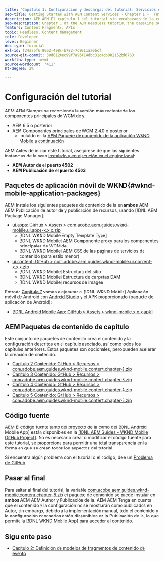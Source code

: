 ```yaml
---
title: 'Capítulo 1: Configuración y descargas del tutorial: Servicios de contenido'
seo-title: Getting Started with AEM Content Services - Chapter 1 -  Tutorial Set up
description: AEM AEM El capítulo 1 del tutorial sin encabezado de la configuración de línea de base para la instancia de la del tutorial.
seo-description: Chapter 1 of the AEM Headless tutorial the baseline setup for the AEM instance for the tutorial.
feature: Content Fragments, APIs
topic: Headless, Content Management
role: Developer
level: Beginner
doc-type: Tutorial
exl-id: f24a75f6-9062-498c-b782-7d9011aa0bcf
source-git-commit: 30d6120ec99f7a95414dbc31c0cb002152bd6763
workflow-type: tm+mt
source-wordcount: '411'
ht-degree: 2%

---
```


# Configuración del tutorial

AEM AEM Siempre se recomienda la versión más reciente de los componentes principales de WCM de y.

* AEM 6.5 o posterior
* AEM Componentes principales de WCM 2.4.0 o posterior
   * Incluido en la [AEM Paquete de contenido de la aplicación WKND Mobile a continuación](#wknd-mobile-application-packages)

AEM Antes de iniciar este tutorial, asegúrese de que las siguientes instancias de la sean [instalado y en ejecución en el equipo local](https://helpx.adobe.com/experience-manager/6-5/sites/deploying/using/deploy.html#Default%20Local%20Install):

* **AEM Autor de** el **puerto 4502**
* **AEM Publicación de** el **puerto 4503**

## Paquetes de aplicación móvil de WKND{#wknd-mobile-application-packages}

AEM Instale los siguientes paquetes de contenido de la en **ambos** AEM AEM Publicación de autor de y publicación de recursos, usando [!DNL AEM Package Manager].

* [ui.apps: GitHub > Assets > com.adobe.aem.guides.wknd-mobile.ui.apps-x.x.x.zip](https://github.com/adobe/aem-guides-wknd-mobile/releases/latest)
   * [!DNL WKND Mobile Empty Template Type]
   * [!DNL WKND Mobile] AEM Componente proxy para los componentes principales de WCM de
   * [!DNL WKND Mobile] AEM CSS de las páginas de servicios de contenido (para estilo menor)
* [ui.content: GitHub > com.adobe.aem.guides.wknd-mobile.ui.content-x.x.x.zip](https://github.com/adobe/aem-guides-wknd-mobile/releases/latest)
   * [!DNL WKND Mobile] Estructura del sitio
   * [!DNL WKND Mobile] Estructura de carpetas DAM
   * [!DNL WKND Mobile] recursos de imagen

Entrada [Capítulo 7](./chapter-7.md) vamos a ejecutar el [!DNL WKND Mobile] Aplicación móvil de Android con [Android Studio](https://developer.android.com/studio) y el APK proporcionado (paquete de aplicación de Android):

* [[!DNL Android Mobile App: GitHub > Assets > wknd-mobile.x.x.x.apk]](https://github.com/adobe/aem-guides-wknd-mobile/releases/latest)

## AEM Paquetes de contenido de capítulo

Este conjunto de paquetes de contenido crea el contenido y la configuración descritos en el capítulo asociado, así como todos los capítulos anteriores. Estos paquetes son opcionales, pero pueden acelerar la creación de contenido.

* [Capítulo 2 Contenido: GitHub > Recursos > com.adobe.aem.guides.wknd-mobile.content.chapter-2.zip](https://github.com/adobe/aem-guides-wknd-mobile/releases/latest)
* [Capítulo 3 Contenido: GitHub > Recursos > com.adobe.aem.guides.wknd-mobile.content.chapter-3.zip](https://github.com/adobe/aem-guides-wknd-mobile/releases/latest)
* [Capítulo 4 Contenido: GitHub > Recursos > com.adobe.aem.guides.wknd-mobile.content.chapter-4.zip](https://github.com/adobe/aem-guides-wknd-mobile/releases/latest)
* [Capítulo 5 Contenido: GitHub > Recursos > com.adobe.aem.guides.wknd-mobile.content.chapter-5.zip](https://github.com/adobe/aem-guides-wknd-mobile/releases/latest)

## Código fuente

AEM El código fuente tanto del proyecto de la como del [!DNL Android Mobile App] están disponibles en la [[!DNL AEM Guides - WKND Mobile GitHub Project]](https://github.com/adobe/aem-guides-wknd-mobile). No es necesario crear o modificar el código fuente para este tutorial, se proporciona para permitir una total transparencia en la forma en que se crean todos los aspectos del tutorial.

Si encuentra algún problema con el tutorial o el código, deje un [Problema de GitHub](https://github.com/adobe/aem-guides-wknd-mobile/issues).

## Pasar al final

Para saltar al final del tutorial, la variable [com.adobe.aem.guides.wknd-mobile.content.chapter-5.zip](https://github.com/adobe/aem-guides-wknd-mobile/releases/latest) el paquete de contenido se puede instalar en **ambos** AEM AEM Author y Publicación de la. AEM AEM Tenga en cuenta que el contenido y la configuración no se mostrarán como publicados en Autor, sin embargo, debido a la implementación manual, todo el contenido y la configuración necesarios están disponibles en la Publicación de la, lo que permite la [!DNL WKND Mobile App] para acceder al contenido.


## Siguiente paso

* [Capítulo 2: Definición de modelos de fragmentos de contenido de evento](./chapter-2.md)
